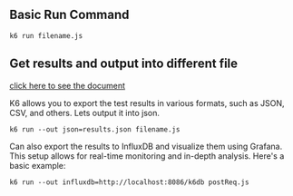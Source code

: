 ## Basic Run Command
``k6 run filename.js``

## Get results and output into different file
[click here to see the document](https://grafana.com/docs/k6/latest/results-output/real-time/)
 
K6 allows you to export the test results in various formats, such as JSON, CSV, and others. Lets output it into json.

``k6 run --out json=results.json filename.js``

Can also export the results to InfluxDB and visualize them using Grafana. This setup allows for real-time monitoring and in-depth analysis. Here's a basic example:

``k6 run --out influxdb=http://localhost:8086/k6db postReq.js
``




